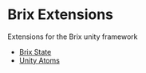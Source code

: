 # Brix Extensions

Extensions for the Brix unity framework

* [Brix State](https://github.com/ljardim/brix-state)
* [Unity Atoms](https://github.com/AdamRamberg/unity-atoms)